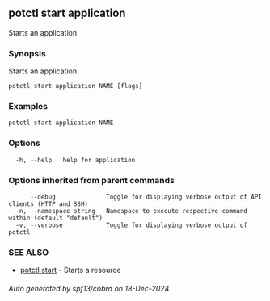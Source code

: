 ## potctl start application

Starts an application

### Synopsis

Starts an application

```
potctl start application NAME [flags]
```

### Examples

```
potctl start application NAME
```

### Options

```
  -h, --help   help for application
```

### Options inherited from parent commands

```
      --debug              Toggle for displaying verbose output of API clients (HTTP and SSH)
  -n, --namespace string   Namespace to execute respective command within (default "default")
  -v, --verbose            Toggle for displaying verbose output of potctl
```

### SEE ALSO

* [potctl start](potctl_start.md)	 - Starts a resource

###### Auto generated by spf13/cobra on 18-Dec-2024
